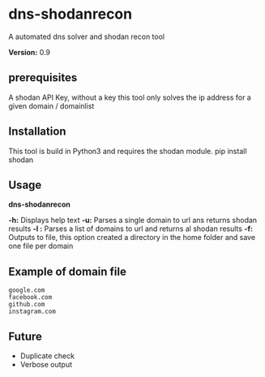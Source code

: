 # dns-shodanrecon
A automated dns solver and shodan recon tool

**Version:** 0.9

## prerequisites
A shodan API Key, without a key this tool only solves the ip address for a given domain / domainlist

## Installation
This tool is build in Python3 and requires the shodan module.
pip install shodan

## Usage
**dns-shodanrecon**

**-h:** Displays help text
**-u:** Parses a single domain to url ans returns shodan results
**-l :** Parses a list of domains to url and returns al shodan results
**-f:** Outputs to file, this option created a directory in the home folder and save one file per domain

## Example of domain file

    google.com
    facebook.com
    github.com
    instagram.com

## Future

 - Duplicate check 
 - Verbose output
